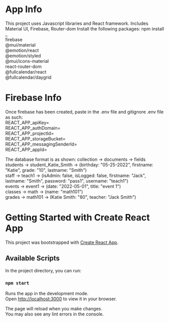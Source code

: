 # App Info

This project uses Javascript libraries and React framework. Includes Material UI, Firebase, Router-dom
Install the following packages: npm install _ \
firebase\
@mui/material\
@emotion/react\
@emotion/styled\
@mui/icons-material\
react-router-dom\
@fullcalendar/react\
@fullcalendar/daygrid

# Firebase Info

Once firebase has been created, paste in the .env file and gitignore .env file as such: \
REACT_APP_apiKey= \
REACT_APP_authDomain= \
REACT_APP_projectId= \
REACT_APP_storageBucket= \
REACT_APP_messagingSenderId= \
REACT_APP_appId=

The database format is as shown: collection -> documents -> fields \
students -> student_Katie_Smith -> (birthday: "05-25-2022", firstname: "Katie", grade: "10", lastname: "Smith")\
staff -> teach1 -> (isAdmin: false, isLogged: false, firstname: "Jack", lastname: "Smith", password: "pass1", username: "teach1")\
events -> event1 -> (date: "2022-05-01", title: "event 1")\
classes -> math -> (name: "math101")\
grades -> math101 -> (Katie Smith: "80", teacher: "Jack Smith")

# Getting Started with Create React App

This project was bootstrapped with [Create React App](https://github.com/facebook/create-react-app).

## Available Scripts

In the project directory, you can run:

### `npm start`

Runs the app in the development mode.\
Open [http://localhost:3000](http://localhost:3000) to view it in your browser.

The page will reload when you make changes.\
You may also see any lint errors in the console.
